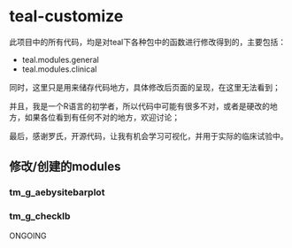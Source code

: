 # teal-customize
此项目中的所有代码，均是对teal下各种包中的函数进行修改得到的，主要包括：
- teal.modules.general
- teal.modules.clinical
 
同时，这里只是用来储存代码地方，具体修改后页面的呈现，在这里无法看到；

并且，我是一个R语言的初学者，所以代码中可能有很多不对，或者是硬改的地方，如果各位看到有任何不对的地方，欢迎讨论；

最后，感谢罗氏，开源代码，让我有机会学习可视化，并用于实际的临床试验中。

## 修改/创建的modules
### tm_g_aebysitebarplot



### tm_g_checklb
ONGOING
